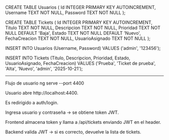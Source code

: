 CREATE TABLE Usuarios (
    Id INTEGER PRIMARY KEY AUTOINCREMENT,
    Username TEXT NOT NULL,
    Password TEXT NOT NULL
);


CREATE TABLE Tickets (
    Id INTEGER PRIMARY KEY AUTOINCREMENT,
    Titulo TEXT NOT NULL,
    Descripcion TEXT NOT NULL,
    Prioridad TEXT NOT NULL DEFAULT 'Baja',
    Estado TEXT NOT NULL DEFAULT 'Nuevo',
    FechaCreacion TEXT NOT NULL,
    UsuarioAsignado TEXT NOT NULL
);

INSERT INTO Usuarios (Username, Password)
VALUES ('admin', '123456');

INSERT INTO Tickets (Titulo, Descripcion, Prioridad, Estado, UsuarioAsignado, FechaCreacion)
VALUES ('Prueba', 'Ticket de prueba', 'Alta', 'Nuevo', 'admin', '2025-10-21');

--------------------------------------------------------------------------------------------
Flujo de usuario
ng serve --port 4400

Usuario abre http://localhost:4400.

Es redirigido a auth/login.

Ingresa usuario y contraseña → se obtiene token JWT.

Frontend almacena token y llama a /api/tickets enviando JWT en el header.

Backend valida JWT → si es correcto, devuelve la lista de tickets.
